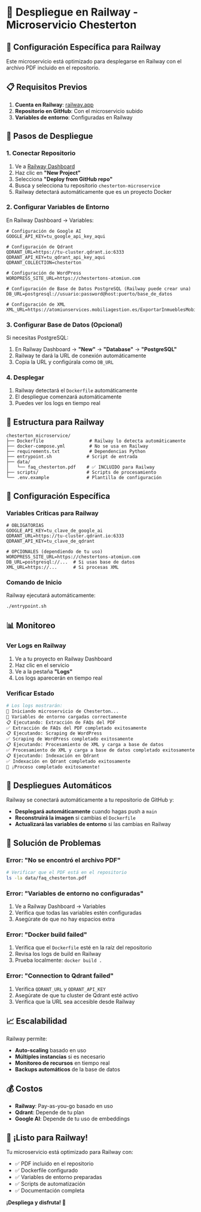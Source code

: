 # 🚂 Despliegue en Railway - Microservicio Chesterton

## 🎯 Configuración Específica para Railway

Este microservicio está optimizado para desplegarse en Railway con el archivo PDF incluido en el repositorio.

## 📋 Requisitos Previos

1. **Cuenta en Railway**: [railway.app](https://railway.app)
2. **Repositorio en GitHub**: Con el microservicio subido
3. **Variables de entorno**: Configuradas en Railway

## 🚀 Pasos de Despliegue

### 1. Conectar Repositorio

1. Ve a [Railway Dashboard](https://railway.app/dashboard)
2. Haz clic en **"New Project"**
3. Selecciona **"Deploy from GitHub repo"**
4. Busca y selecciona tu repositorio `chesterton-microservice`
5. Railway detectará automáticamente que es un proyecto Docker

### 2. Configurar Variables de Entorno

En Railway Dashboard → Variables:

```env
# Configuración de Google AI
GOOGLE_API_KEY=tu_google_api_key_aqui

# Configuración de Qdrant
QDRANT_URL=https://tu-cluster.qdrant.io:6333
QDRANT_API_KEY=tu_qdrant_api_key_aqui
QDRANT_COLLECTION=chesterton

# Configuración de WordPress
WORDPRESS_SITE_URL=https://chestertons-atomiun.com

# Configuración de Base de Datos PostgreSQL (Railway puede crear una)
DB_URL=postgresql://usuario:password@host:puerto/base_de_datos

# Configuración de XML
XML_URL=https://atomiunservices.mobiliagestion.es/ExportarInmueblesMobilia/fa557043af982e6b3a5a4e53f86b3724.xml
```

### 3. Configurar Base de Datos (Opcional)

Si necesitas PostgreSQL:

1. En Railway Dashboard → **"New"** → **"Database"** → **"PostgreSQL"**
2. Railway te dará la URL de conexión automáticamente
3. Copia la URL y configúrala como `DB_URL`

### 4. Desplegar

1. Railway detectará el `Dockerfile` automáticamente
2. El despliegue comenzará automáticamente
3. Puedes ver los logs en tiempo real

## 📁 Estructura para Railway

```
chesterton_microservice/
├── Dockerfile                 # Railway lo detecta automáticamente
├── docker-compose.yml         # No se usa en Railway
├── requirements.txt           # Dependencias Python
├── entrypoint.sh             # Script de entrada
├── data/
│   └── faq_chesterton.pdf    # ✅ INCLUIDO para Railway
├── scripts/                  # Scripts de procesamiento
└── .env.example              # Plantilla de configuración
```

## 🔧 Configuración Específica

### Variables Críticas para Railway

```env
# OBLIGATORIAS
GOOGLE_API_KEY=tu_clave_de_google_ai
QDRANT_URL=https://tu-cluster.qdrant.io:6333
QDRANT_API_KEY=tu_clave_de_qdrant

# OPCIONALES (dependiendo de tu uso)
WORDPRESS_SITE_URL=https://chestertons-atomiun.com
DB_URL=postgresql://...  # Si usas base de datos
XML_URL=https://...      # Si procesas XML
```

### Comando de Inicio

Railway ejecutará automáticamente:
```bash
./entrypoint.sh
```

## 📊 Monitoreo

### Ver Logs en Railway

1. Ve a tu proyecto en Railway Dashboard
2. Haz clic en el servicio
3. Ve a la pestaña **"Logs"**
4. Los logs aparecerán en tiempo real

### Verificar Estado

```bash
# Los logs mostrarán:
🚀 Iniciando microservicio de Chesterton...
🔧 Variables de entorno cargadas correctamente
📋 Ejecutando: Extracción de FAQs del PDF
✅ Extracción de FAQs del PDF completado exitosamente
📋 Ejecutando: Scraping de WordPress
✅ Scraping de WordPress completado exitosamente
📋 Ejecutando: Procesamiento de XML y carga a base de datos
✅ Procesamiento de XML y carga a base de datos completado exitosamente
📋 Ejecutando: Indexación en Qdrant
✅ Indexación en Qdrant completado exitosamente
🎉 ¡Proceso completado exitosamente!
```

## 🔄 Despliegues Automáticos

Railway se conectará automáticamente a tu repositorio de GitHub y:

- **Desplegará automáticamente** cuando hagas push a `main`
- **Reconstruirá la imagen** si cambias el `Dockerfile`
- **Actualizará las variables de entorno** si las cambias en Railway

## 🐛 Solución de Problemas

### Error: "No se encontró el archivo PDF"

```bash
# Verificar que el PDF está en el repositorio
ls -la data/faq_chesterton.pdf
```

### Error: "Variables de entorno no configuradas"

1. Ve a Railway Dashboard → Variables
2. Verifica que todas las variables estén configuradas
3. Asegúrate de que no hay espacios extra

### Error: "Docker build failed"

1. Verifica que el `Dockerfile` esté en la raíz del repositorio
2. Revisa los logs de build en Railway
3. Prueba localmente: `docker build .`

### Error: "Connection to Qdrant failed"

1. Verifica `QDRANT_URL` y `QDRANT_API_KEY`
2. Asegúrate de que tu cluster de Qdrant esté activo
3. Verifica que la URL sea accesible desde Railway

## 📈 Escalabilidad

Railway permite:

- **Auto-scaling** basado en uso
- **Múltiples instancias** si es necesario
- **Monitoreo de recursos** en tiempo real
- **Backups automáticos** de la base de datos

## 💰 Costos

- **Railway**: Pay-as-you-go basado en uso
- **Qdrant**: Depende de tu plan
- **Google AI**: Depende de tu uso de embeddings

## 🎉 ¡Listo para Railway!

Tu microservicio está optimizado para Railway con:

- ✅ PDF incluido en el repositorio
- ✅ Dockerfile configurado
- ✅ Variables de entorno preparadas
- ✅ Scripts de automatización
- ✅ Documentación completa

**¡Despliega y disfruta! 🚂** 